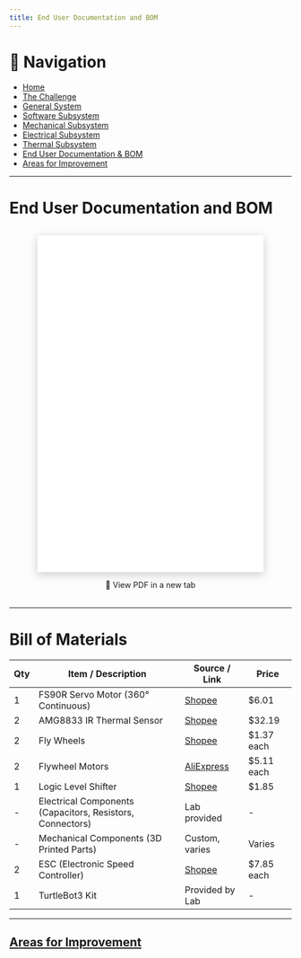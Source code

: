 ```yaml
---
title: End User Documentation and BOM
---
```


# 🔗 Navigation

- [Home](index.md)
- [The Challenge](challenge.md)
- [General System](general-system.md)
- [Software Subsystem](software.md)
- [Mechanical Subsystem](mechanical.md)
- [Electrical Subsystem](electrical.md)
- [Thermal Subsystem](thermal.md)
- [End User Documentation & BOM](user_docs.md)
- [Areas for Improvement](improvements.md)

---

# End User Documentation and BOM

<div style="text-align: center; margin: 2rem 0;">
  <iframe 
    src="assets/images/End-User-Documentation.pdf" 
    width="80%" 
    height="600px" 
    style="border: none; box-shadow: 0 4px 16px rgba(0, 0, 0, 0.2);"
  >
  </iframe>
  <p>
    <a href="assets/images/End-User-Documentation.pdf" target="_blank" style="text-decoration: none;">
      📄 View PDF in a new tab
    </a>
  </p>
</div>


---
# Bill of Materials

| Qty | Item / Description | Source / Link | Price |
|-----|---------------------|----------------|--------|
| 1   | FS90R Servo Motor (360° Continuous) | [Shopee](https://shopee.sg/Feetech-FS90R-Micro-Servo-360-Degree-Continuous-Rotation-RC-Servo-Motor-9g-for-Arduino-Robotic-Helicopter-Airplane-Boat-i.1016258478.28813936872) | $6.01 |
| 2   | AMG8833 IR Thermal Sensor | [Shopee](https://shopee.sg/AMG8833-IR-8*8-Thermal-Imager-Dot-Matrix-Temperature-Sensor-Module-8x8-Infrared-Camera-Imaging-Array-For-Arduino-GY-MCU8833-i.56539845.12595429565) | $32.19 |
| 2   | Fly Wheels | [Shopee](https://shopee.sg/Hot-Sale-ZHMSM-Polyurethane-Rubberized-Bearing-Pulley-626-Silent-Soft-Rubber-Roller-608PU-Rubber-Wheel-Crimping-Wheel-Wear-Resistant-i.362240629.24425940748?sp_atk=47f5e1f9-6994-417a-a1bc-e129a2c9a885&xptdk=47f5e1f9-6994-417a-a1bc-e129a2c9a885) | $1.37 each |
| 2   | Flywheel Motors | [AliExpress](https://vi.aliexpress.com/item/32866961031.html?spm=a2g0o.detail.pcDetailTopMoreOtherSeller.1.cbc521bn21bn9C&gps-id=pcDetailTopMoreOtherSeller&scm=1007.40050.354490.0&scm_id=1007.40050.354490.0&scm-url=1007.40050.354490.0&pvid=29379178-e281-4aad-9806-4b0544aef15d&_t=gps-id:pcDetailTopMoreOtherSeller,scm-url:1007.40050.354490.0,pvid:29379178-e281-4aad-9806-4b0544aef15d,tpp_buckets:668%232846%238114%231999&pdp_ext_f=%7B) | $5.11 each |
| 1   | Logic Level Shifter | [Shopee](https://shopee.sg/product/894765276/23739073699?gads_t_sig=VTJGc2RHVmtYMTlxTFVSVVRrdENkY0N5akVpcE5OamJEdjRRTHBOTzhmbUV0ek9xL0t5VmNIT05QUUQ3Y09XVVJDd29OZXZJOWh2bjM4NkZuRG42bDN0TEFodS9peVJFRkZwVVluU3V0RkhjVVU2YUlyWThMelRvRWwxaldYdDM&gad_source=1&gclid=CjwKCAiA5pq-BhBuEiwAvkzVZUowp_KjTXs_LyeQkTgdUqsLOZIYPOEhvx42g9ZdFw8ycL9wymeVERoCmUwQAvD_BwE) | $1.85 |
| -   | Electrical Components (Capacitors, Resistors, Connectors) | Lab provided | - |
| -   | Mechanical Components (3D Printed Parts) | Custom, varies | Varies |
| 2   | ESC (Electronic Speed Controller) | [Shopee](https://shopee.sg/1pcs-Emax-BLHeli-Series-12A-20A-30A-40A-50A-60A-80A-ESC-Electronic-Speed-Controller-with-BEC-for-RC-Drone-FPV-DIY-Multirotors-i.1016258478.20191389430?sp_atk=de6c8dfa-c2d4-4b4e-8898-1fcd0b8e0115&xptdk=de6c8dfa-c2d4-4b4e-8898-1fcd0b8e0115) | $7.85 each |
| 1   | TurtleBot3 Kit | Provided by Lab | - |

---

## [Areas for Improvement](improvements.md)